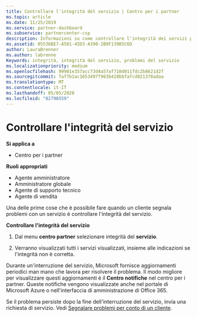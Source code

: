```yaml
---
title: Controllare l'integrità del servizio | Centro per i partner
ms.topic: article
ms.date: 11/25/2019
ms.service: partner-dashboard
ms.subservice: partnercenter-csp
description: Informazioni su come controllare l'integrità dei servizi per un cliente quando si verifica un problema con un servizio.
ms.assetid: 05536BE7-A581-45D3-A390-2B9F139B5C6D
author: LauraBrenner
ms.author: labrenne
Keywords: integrità, integrità del servizio, problemi del servizio
ms.localizationpriority: medium
ms.openlocfilehash: 99901e357acc73d4a57af710d011fdc2b8621d2f
ms.sourcegitcommit: faf7b1ac1653497f963b428bbfafcd821378adaa
ms.translationtype: MT
ms.contentlocale: it-IT
ms.lasthandoff: 05/05/2020
ms.locfileid: "82798559"
---
```

# <a name="check-service-health"></a>Controllare l'integrità del servizio

**Si applica a**

- Centro per i partner

**Ruoli appropriati**

- Agente amministratore
- Amministratore globale
- Agente di supporto tecnico
- Agente di vendita

Una delle prime cose che è possibile fare quando un cliente segnala problemi con un servizio è controllare l'integrità del servizio.

**Controllare l'integrità del servizio**

1.  Dal menu **centro partner** selezionare integrità del **servizio**. 

2.  Verranno visualizzati tutti i servizi visualizzati, insieme alle indicazioni se l'integrità non è corretta. 

Durante un'interruzione del servizio, Microsoft fornisce aggiornamenti periodici man mano che lavora per risolvere il problema. Il modo migliore per visualizzare questi aggiornamenti è il **Centro notifiche** nel centro per i partner. Queste notifiche vengono visualizzate anche nel portale di Microsoft Azure o nell'interfaccia di amministrazione di Office 365.

Se il problema persiste dopo la fine dell'interruzione del servizio, invia una richiesta di servizio. Vedi [Segnalare problemi per conto di un cliente](report-problems-on-behalf-of-a-customer.md).

 

 



